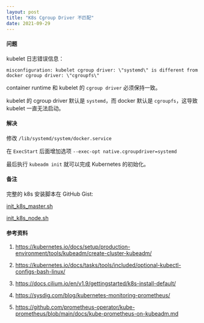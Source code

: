 ```yaml
---
layout: post
title: "K8s Cgroup Driver 不匹配"
date: 2021-09-29
---
```


#### **问题**

kubelet 日志错误信息：

`misconfiguration: kubelet cgroup driver: \"systemd\" is different from docker cgroup driver: \"cgroupfs\"`

container runtime 和 kubelet 的 `cgroup driver` 必须保持一致。

kubelet 的 cgroup driver 默认是 `systemd`，而 docker 默认是 `cgroupfs`，这导致 kubelet 一直无法启动。

#### **解决**

修改 `/lib/systemd/system/docker.service`

在 `ExecStart` 后面增加选项 `--exec-opt native.cgroupdriver=systemd`

最后执行 `kubeadm init` 就可以完成 Kubernetes 的初始化。

#### **备注**

完整的 k8s 安装脚本在 GitHub Gist:

[init_k8s_master.sh](https://gist.github.com/i3h/2abf0e4c7d571df7d2649e8b4e15234f)

[init_k8s_node.sh](https://gist.github.com/i3h/ebdc8d341516f0b60bd8f62b4f5463fa)

#### **参考资料**

1. <https://kubernetes.io/docs/setup/production-environment/tools/kubeadm/create-cluster-kubeadm/>

2. <https://kubernetes.io/docs/tasks/tools/included/optional-kubectl-configs-bash-linux/>

3. <https://docs.cilium.io/en/v1.9/gettingstarted/k8s-install-default/>

4. <https://sysdig.com/blog/kubernetes-monitoring-prometheus/>

5. <https://github.com/prometheus-operator/kube-prometheus/blob/main/docs/kube-prometheus-on-kubeadm.md>
